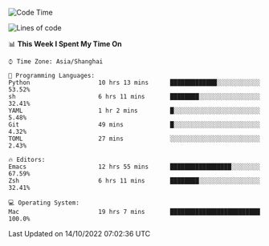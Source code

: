 <!--START_SECTION:waka-->
![Code Time](http://img.shields.io/badge/Code%20Time-913%20hrs%2039%20mins-blue)

![Lines of code](https://img.shields.io/badge/From%20Hello%20World%20I%27ve%20Written-22%20Thousand%20lines%20of%20code-blue)

📊 **This Week I Spent My Time On** 

```text
⌚︎ Time Zone: Asia/Shanghai

💬 Programming Languages: 
Python                   10 hrs 13 mins      █████████████░░░░░░░░░░░░   53.52% 
sh                       6 hrs 11 mins       ████████░░░░░░░░░░░░░░░░░   32.41% 
YAML                     1 hr 2 mins         █░░░░░░░░░░░░░░░░░░░░░░░░   5.48% 
Git                      49 mins             █░░░░░░░░░░░░░░░░░░░░░░░░   4.32% 
TOML                     27 mins             ░░░░░░░░░░░░░░░░░░░░░░░░░   2.43%

🔥 Editors: 
Emacs                    12 hrs 55 mins      █████████████████░░░░░░░░   67.59% 
Zsh                      6 hrs 11 mins       ████████░░░░░░░░░░░░░░░░░   32.41%

💻 Operating System: 
Mac                      19 hrs 7 mins       █████████████████████████   100.0%

```


 Last Updated on 14/10/2022 07:02:36 UTC
<!--END_SECTION:waka-->
